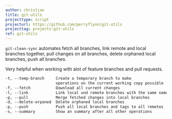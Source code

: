 ```yaml
---
author: christian
title: git-utils
projecttype: script
projecturl: https://github.com/perryflynn/git-utils
projecttag: projects:git-utils
ref: git-utils
---
```


`git-clean-sync` automates fetch all branches, link remote and local branches together,
pull changes on all branches, delete orphaned local branches, push all branches.

Very helpful when working with alot of feature branches and pull requests.

```txt
-t, --temp-branch     Create a temporary branch to make
                      operations on the current working copy possible
-f, --fetch           Download all current changes
-l, --link            Link local und remote branches with the same name
-p, --pull            Merge fetched changes into local branches
-d, --delete-orpaned  Delete orphaned local branches
-p, --push            Push all local branches and tags to all remotes
-s, --summary         Show an summary after all other operations
```
